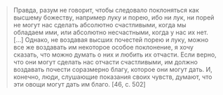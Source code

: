 > Правда, разум не говорит, чтобы следовало поклоняться как высшему божеству, например луку и порею, ибо ни лук, ни порей не могут нас сделать абсолютно счастливыми, когда мы обладаем ими, или абсолютно несчастными, когда у нас их нет. [...]
>Однако, не воздавая высших почестей порею и луку, можно все же воздавать им некоторое особое поклонение, я хочу сказать, что можно думать о них и любить их отчасти. Если верно, что они могут сделать нас отчасти счастливыми, им должно воздавать  почести соразмерно благу, которое они могут дать. И, конечно, люди, слушающие показания своих чувств, думают, что эти овощи могут дать им благо. [46, c. 502]